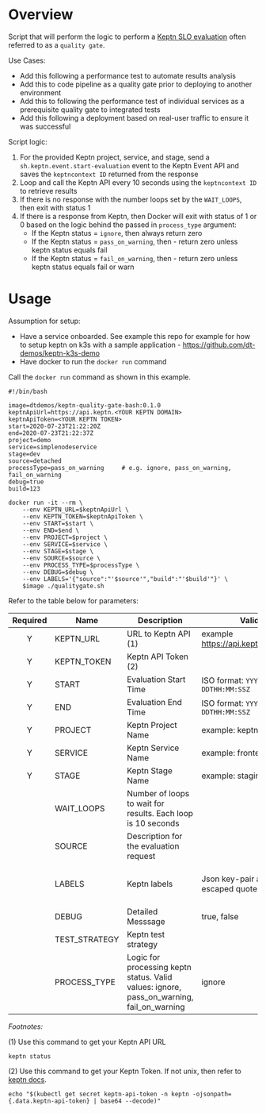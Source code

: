 # Overview

Script that will perform the logic to perform a [Keptn SLO evaluation](https://keptn.sh/docs/0.7.x/quality_gates/) often referred to as a `quality gate`.

Use Cases:
* Add this following a performance test to automate results analysis
* Add this to code pipeline as a quality gate prior to deploying to another environment
* Add this to following the performance test of individual services as a prerequisite quality gate to integrated tests
* Add this following a deployment based on real-user traffic to ensure it was successful

Script logic:
1. For the provided Keptn project, service, and stage, send a `sh.keptn.event.start-evaluation` event to the Keptn Event API and saves the `keptncontext ID` returned from the response
1. Loop and call the Keptn API every 10 seconds using the `keptncontext ID` to retrieve results
1. If there is no response with the number loops set by the `WAIT_LOOPS`, then exit with status 1
1. If there is a response from Keptn, then Docker will exit with status of 1 or 0 based on the logic behind the passed in `process_type` argument:
    * If the Keptn status = `ignore`, then always return zero
    * If the Keptn status = `pass_on_warning`, then - return zero unless keptn status equals fail
    * If the Keptn status = `fail_on_warning`, then - return zero unless keptn status equals fail or warn

# Usage

Assumption for setup:
* Have a service onboarded.  See example this repo for example for how to setup keptn on k3s with a sample application - https://github.com/dt-demos/keptn-k3s-demo
* Have docker to run the `docker run` command

Call the `docker run` command as shown in this example. 

```
#!/bin/bash

image=dtdemos/keptn-quality-gate-bash:0.1.0
keptnApiUrl=https://api.keptn.<YOUR KEPTN DOMAIN>
keptnApiToken=<YOUR KEPTN TOKEN>
start=2020-07-23T21:22:20Z
end=2020-07-23T21:22:37Z
project=demo
service=simplenodeservice
stage=dev
source=detached
processType=pass_on_warning     # e.g. ignore, pass_on_warning, fail_on_warning
debug=true
build=123                      

docker run -it --rm \
    --env KEPTN_URL=$keptnApiUrl \
    --env KEPTN_TOKEN=$keptnApiToken \
    --env START=$start \
    --env END=$end \
    --env PROJECT=$project \
    --env SERVICE=$service \
    --env STAGE=$stage \
    --env SOURCE=$source \
    --env PROCESS_TYPE=$processType \
    --env DEBUG=$debug \
    --env LABELS='{"source":"'$source'","build":"'$build'"}' \
    $image ./qualitygate.sh
```

Refer to the table below for parameters:

| Required | Name | Description | Valid Values | Default |
|:---:|---|---|---|---|
| Y | KEPTN_URL | URL to Keptn API (1) | example https://api.keptn.11.22.33.44/api  |  |
| Y | KEPTN_TOKEN | Keptn API Token (2) |  |  |
| Y | START | Evaluation Start Time | ISO format: `YYYY-MM-DDTHH:MM:SSZ` |  |
| Y | END | Evaluation End Time | ISO format: `YYYY-MM-DDTHH:MM:SSZ`  |  |
| Y | PROJECT | Keptn Project Name | example: keptnorders  |  |
| Y | SERVICE | Keptn Service Name | example: frontend  |  |
| Y | STAGE | Keptn Stage Name | example: staging  |  ||   | PROCESS_TYPE | How the Docker script will process the Keptn results| ignore, pass_on_warning, fail_on_warning  | ignore |
|   | WAIT_LOOPS | Number of loops to wait for results. Each loop is 10 seconds |  | 20 |
|   | SOURCE | Description for the evaluation request |   | unknown |
|   | LABELS | Keptn labels | Json key-pair array with escaped quotes | see usage example below | |
|   | DEBUG | Detailed Messsage | true, false  | false |
|   | TEST_STRATEGY | Keptn test strategy |  | detached |
|   | PROCESS_TYPE | Logic for processing keptn status.  Valid values: ignore, pass_on_warning, fail_on_warning | ignore |

*Footnotes:*

(1) Use this command to get your Keptn API URL

```
keptn status
```

(2) Use this command to get your Keptn Token.  If not unix, then refer to [keptn docs](https://keptn.sh/docs/0.7.x/operate/install/#authenticate-keptn-cli).

```
echo "$(kubectl get secret keptn-api-token -n keptn -ojsonpath={.data.keptn-api-token} | base64 --decode)"
```
